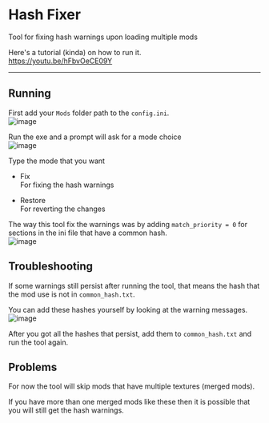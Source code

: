 # Hash Fixer

Tool for fixing hash warnings upon loading multiple mods

Here's a tutorial (kinda) on how to run it.  
https://youtu.be/hFbvOeCE09Y

--------------------

## Running
First add your `Mods` folder path to the `config.ini`.  
![image](https://user-images.githubusercontent.com/44773161/199423940-69aa70d7-df00-4d2e-a617-508eeaf9f7c2.png)

Run the exe and a prompt will ask for a mode choice  
![image](https://user-images.githubusercontent.com/44773161/199424090-2349ea51-2451-4047-adc6-743c8d0a3399.png)

Type the mode that you want
* Fix  
  For fixing the hash warnings

* Restore  
  For reverting the changes

The way this tool fix the warnings was by adding `match_priority = 0` for sections in the ini file that have a common hash.  
![image](https://user-images.githubusercontent.com/44773161/199424201-cc2d6bb1-f1c5-4986-ab92-48d1c02944c4.png)

## Troubleshooting
If some warnings still persist after running the tool, that means the hash that the mod use is not in `common_hash.txt`.

You can add these hashes yourself by looking at the warning messages.
![image](https://user-images.githubusercontent.com/44773161/199424717-57bc3d27-990a-47e4-922b-b9eacaeeeef9.png)

After you got all the hashes that persist, add them to `common_hash.txt` and run the tool again.

## Problems

For now the tool will skip mods that have multiple textures (merged mods).

If you have more than one merged mods like these then it is possible that you will still get the hash warnings.